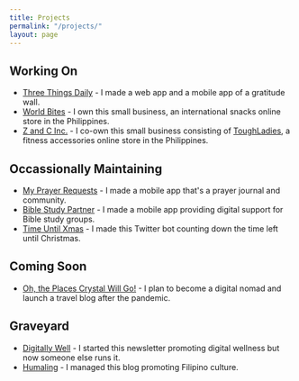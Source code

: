 ```yaml
---
title: Projects
permalink: "/projects/"
layout: page
---
```


## Working On
* [Three Things Daily](https://threethingsdaily.xyz) - I made a web app and a mobile app of a gratitude wall.
* [World Bites](https://worldbites.ph) - I own this small business, an international snacks online store in the Philippines.
* [Z and C Inc.](https://zandcinc.com) - I co-own this small business consisting of [ToughLadies](https://shoptoughladies.com), a fitness accessories online store in the Philippines.

## Occassionally Maintaining
* [My Prayer Requests](https://myprayerrequests.app) - I made a mobile app that's a prayer journal and community.
* [Bible Study Partner](https://biblestudypartner.app) - I made a mobile app providing digital support for Bible study groups.
* [Time Until Xmas](https://twitter.com/time_until_xmas) - I made this Twitter bot counting down the time left until Christmas.

## Coming Soon
* [Oh, the Places Crystal Will Go!](https://ohtheplacescrystalwillgo.com) - I plan to become a digital nomad and launch a travel blog after the pandemic.

## Graveyard
* [Digitally Well](https://getdigitallywell.com) - I started this newsletter promoting digital wellness but now someone else runs it.
* [Humaling](https://humaling.com) - I managed this blog promoting Filipino culture.